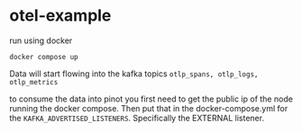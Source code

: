 # otel-example

run using docker

```
docker compose up
```

Data will start flowing into the kafka topics `otlp_spans, otlp_logs, otlp_metrics`

to consume the data into pinot you first need to get the public ip of the node running the docker compose. Then put that in the docker-compose.yml for the `KAFKA_ADVERTISED_LISTENERS`. Specifically the EXTERNAL listener. 